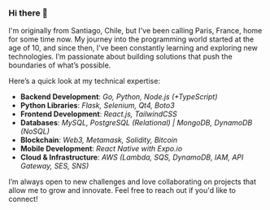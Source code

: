 ### Hi there 👋

I'm originally from Santiago, Chile, but I've been calling Paris, France, home for some time now. My journey into the programming world started at the age of 10, and since then, I've been constantly learning and exploring new technologies. I’m passionate about building solutions that push the boundaries of what’s possible.

Here’s a quick look at my technical expertise:

- **Backend Development**: *Go, Python, Node.js (+TypeScript)*
- **Python Libraries**: *Flask, Selenium, Qt4, Boto3*
- **Frontend Development**: *React.js, TailwindCSS*
- **Databases**: *MySQL, PostgreSQL (Relational) | MongoDB, DynamoDB (NoSQL)*
- **Blockchain**: *Web3, Metamask, Solidity, Bitcoin*
- **Mobile Development**: *React Native with Expo.io*
- **Cloud & Infrastructure**: *AWS (Lambda, SQS, DynamoDB, IAM, API Gateway, SES, SNS)*

I’m always open to new challenges and love collaborating on projects that allow me to grow and innovate. Feel free to reach out if you'd like to connect!
